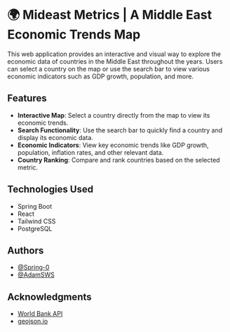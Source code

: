 # 🌍 Mideast Metrics | A Middle East Economic Trends Map

This web application provides an interactive and visual way to explore the economic data of countries in the Middle East throughout the years. Users can select a country on the map or use the search bar to view various economic indicators such as GDP growth, population, and more.

## Features
- **Interactive Map**: Select a country directly from the map to view its economic trends.
- **Search Functionality**: Use the search bar to quickly find a country and display its economic data.
- **Economic Indicators**: View key economic trends like GDP growth, population, inflation rates, and other relevant data.
- **Country Ranking**: Compare and rank countries based on the selected metric.

## Technologies Used

* Spring Boot
* React
* Tailwind CSS
* PostgreSQL
## Authors

* [@Spring-0](https://github.com/Spring-0)
* [@AdamSWS](https://github.com/AdamSWS)

## Acknowledgments
* [World Bank API](https://data.worldbank.org/)
* [geojson.io](https://geojson.io/)
